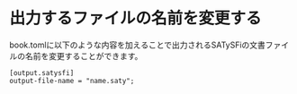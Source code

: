 # 出力するファイルの名前を変更する

book.tomlに以下のような内容を加えることで出力されるSATySFiの文書ファイルの名前を変更することができます。


```
[output.satysfi]
output-file-name = "name.saty";
```
